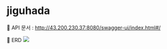 # jiguhada

🌿 API 문서 : http://43.200.230.37:8080/swagger-ui/index.html#/

🌿 ERD
<img src="https://imgur.com/b7CVOY7.png">
